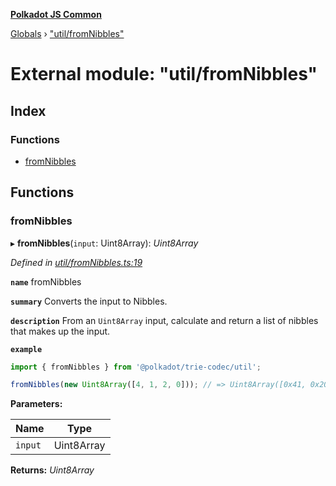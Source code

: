 **[Polkadot JS Common](../README.md)**

[Globals](../globals.md) › ["util/fromNibbles"](_util_fromnibbles_.md)

# External module: "util/fromNibbles"

## Index

### Functions

* [fromNibbles](_util_fromnibbles_.md#fromnibbles)

## Functions

###  fromNibbles

▸ **fromNibbles**(`input`: Uint8Array): *Uint8Array*

*Defined in [util/fromNibbles.ts:19](https://github.com/polkadot-js/common/blob/a1c2f03/packages/trie-codec/src/util/fromNibbles.ts#L19)*

**`name`** fromNibbles

**`summary`** Converts the input to Nibbles.

**`description`** 
From an `Uint8Array` input, calculate and return a list of nibbles that makes up the input.

**`example`** 
<BR>

```javascript
import { fromNibbles } from '@polkadot/trie-codec/util';

fromNibbles(new Uint8Array([4, 1, 2, 0])); // => Uint8Array([0x41, 0x20]
```

**Parameters:**

Name | Type |
------ | ------ |
`input` | Uint8Array |

**Returns:** *Uint8Array*